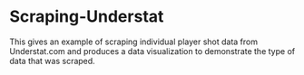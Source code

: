 # Scraping-Understat

This gives an example of scraping individual player shot data from Understat.com and produces a data visualization to demonstrate the type of data that was scraped.
